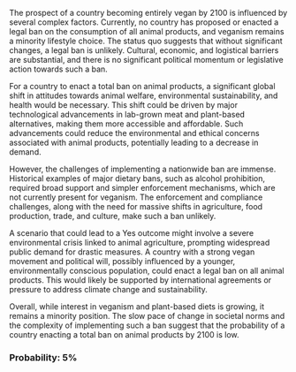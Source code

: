 The prospect of a country becoming entirely vegan by 2100 is influenced by several complex factors. Currently, no country has proposed or enacted a legal ban on the consumption of all animal products, and veganism remains a minority lifestyle choice. The status quo suggests that without significant changes, a legal ban is unlikely. Cultural, economic, and logistical barriers are substantial, and there is no significant political momentum or legislative action towards such a ban.

For a country to enact a total ban on animal products, a significant global shift in attitudes towards animal welfare, environmental sustainability, and health would be necessary. This shift could be driven by major technological advancements in lab-grown meat and plant-based alternatives, making them more accessible and affordable. Such advancements could reduce the environmental and ethical concerns associated with animal products, potentially leading to a decrease in demand.

However, the challenges of implementing a nationwide ban are immense. Historical examples of major dietary bans, such as alcohol prohibition, required broad support and simpler enforcement mechanisms, which are not currently present for veganism. The enforcement and compliance challenges, along with the need for massive shifts in agriculture, food production, trade, and culture, make such a ban unlikely.

A scenario that could lead to a Yes outcome might involve a severe environmental crisis linked to animal agriculture, prompting widespread public demand for drastic measures. A country with a strong vegan movement and political will, possibly influenced by a younger, environmentally conscious population, could enact a legal ban on all animal products. This would likely be supported by international agreements or pressure to address climate change and sustainability.

Overall, while interest in veganism and plant-based diets is growing, it remains a minority position. The slow pace of change in societal norms and the complexity of implementing such a ban suggest that the probability of a country enacting a total ban on animal products by 2100 is low.

### Probability: 5%